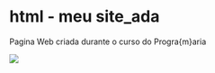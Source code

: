 # html - meu site_ada
 Pagina Web criada durante o curso do Progra{m}aria

![](https://priscilateodosio.github.io/html---meu-site_ada/)
